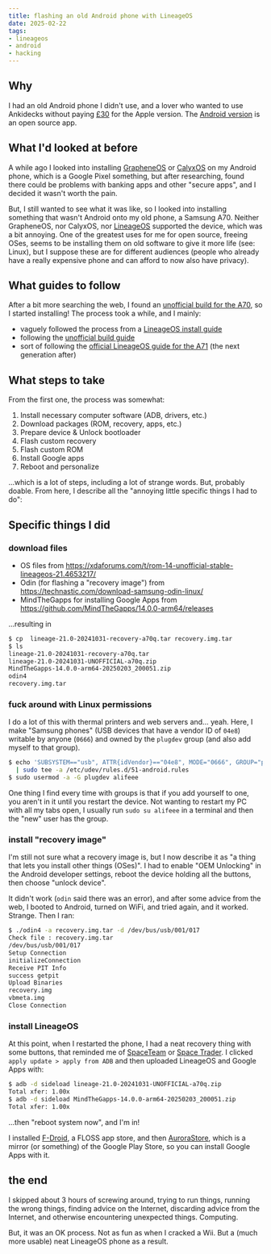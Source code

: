 ```yaml
---
title: flashing an old Android phone with LineageOS
date: 2025-02-22
tags:
- lineageos
- android
- hacking
---
```

## Why

I had an old Android phone I didn't use, and a lover who wanted to use Ankidecks without paying [£30](https://apps.apple.com/us/app/ankimobile-flashcards/id373493387) for the Apple version. The [Android version](https://play.google.com/store/apps/details?id=com.ichi2.anki) is an open source app.

## What I'd looked at before

A while ago I looked into installing [GrapheneOS](https://grapheneos.org/) or [CalyxOS](https://calyxos.org/) on my Android phone, which is a Google Pixel something, but after researching, found there could be problems with banking apps and other "secure apps", and I decided it wasn't worth the pain.

But, I still wanted to see what it was like, so I looked into installing something that wasn't Android onto my old phone, a Samsung A70. Neither GrapheneOS, nor CalyxOS, nor [LineageOS](https://lineageos.org/) supported the device, which was a bit annoying. One of the greatest uses for me for open source, freeing OSes, seems to be installing them on old software to give it more life (see: Linux), but I suppose these are for different audiences (people who already have a really expensive phone and can afford to now also have privacy).

## What guides to follow

After a bit more searching the web, I found an [unofficial build for the A70](https://xdaforums.com/t/rom-14-unofficial-stable-lineageos-21.4653217/), so I started installing! The process took a while, and I mainly:

- vaguely followed the process from a [LineageOS install guide](https://www.androidauthority.com/lineageos-install-guide-893303/)
- following the [unofficial build guide](https://xdaforums.com/t/rom-14-unofficial-stable-lineageos-21.4653217/)
- sort of following the [official LineageOS guide for the A71](https://wiki.lineageos.org/devices/a71/install/#pre-install-instructions) (the next generation after)

## What steps to take

From the first one, the process was somewhat:

1. Install necessary computer software (ADB, drivers, etc.)
2. Download packages (ROM, recovery, apps, etc.)
3. Prepare device & Unlock bootloader
4. Flash custom recovery
5. Flash custom ROM
6. Install Google apps
7. Reboot and personalize

...which is a lot of steps, including a lot of strange words. But, probably doable. From here, I describe all the "annoying little specific things I had to do":

## Specific things I did

### download files

- OS files from <https://xdaforums.com/t/rom-14-unofficial-stable-lineageos-21.4653217/>
- Odin (for flashing a "recovery image") from <https://technastic.com/download-samsung-odin-linux/>
- MindTheGapps for installing Google Apps from <https://github.com/MindTheGapps/14.0.0-arm64/releases>

…resulting in

```bash
$ cp  lineage-21.0-20241031-recovery-a70q.tar recovery.img.tar
$ ls
lineage-21.0-20241031-recovery-a70q.tar
lineage-21.0-20241031-UNOFFICIAL-a70q.zip
MindTheGapps-14.0.0-arm64-20250203_200051.zip
odin4
recovery.img.tar
```

### fuck around with Linux permissions

I do a lot of this with thermal printers and web servers and... yeah. Here, I make "Samsung phones" (USB devices that have a vendor ID of `04e8`) writable by anyone (`0666`) and owned by the `plugdev` group (and also add myself to that group).

```bash
$ echo 'SUBSYSTEM=="usb", ATTR{idVendor}=="04e8", MODE="0666", GROUP="plugdev"' \
  | sudo tee -a /etc/udev/rules.d/51-android.rules 
$ sudo usermod -a -G plugdev alifeee
```

One thing I find every time with groups is that if you add yourself to one, you aren't in it until you restart the device. Not wanting to restart my PC with all my tabs open, I usually run `sudo su alifeee` in a terminal and then the "new" user has the group.

### install "recovery image"

I'm still not sure what a recovery image is, but I now describe it as "a thing that lets you install other things (OSes)". I had to enable "OEM Unlocking" in the Android developer settings, reboot the device holding all the buttons, then choose "unlock device".

It didn't work (`odin` said there was an error), and after some advice from the web, I booted to Android, turned on WiFi, and tried again, and it worked. Strange. Then I ran:

```bash
$ ./odin4 -a recovery.img.tar -d /dev/bus/usb/001/017
Check file : recovery.img.tar
/dev/bus/usb/001/017
Setup Connection
initializeConnection
Receive PIT Info
success getpit
Upload Binaries
recovery.img
vbmeta.img
Close Connection
```

### install LineageOS

At this point, when I restarted the phone, I had a neat recovery thing with some buttons, that reminded me of [SpaceTeam](https://play.google.com/store/apps/details?id=com.sleepingbeastgames.spaceteam) or [Space Trader](https://play.google.com/store/apps/details?id=com.brucelet.spacetrader). I clicked `apply update > apply from ADB` and then uploaded LineageOS and Google Apps with:

```bash
$ adb -d sideload lineage-21.0-20241031-UNOFFICIAL-a70q.zip
Total xfer: 1.00x
$ adb -d sideload MindTheGapps-14.0.0-arm64-20250203_200051.zip
Total xfer: 1.00x
```

…then "reboot system now", and I'm in!

I installed [F-Droid](https://f-droid.org/), a FLOSS app store, and then [AuroraStore](https://auroraoss.com/), which is a mirror (or something) of the Google Play Store, so you can install Google Apps with it.

## the end

I skipped about 3 hours of screwing around, trying to run things, running the wrong things, finding advice on the Internet, discarding advice from the Internet, and otherwise encountering unexpected things. Computing.

But, it was an OK process. Not as fun as when I cracked a Wii. But a (much more usable) neat LineageOS phone as a result.

